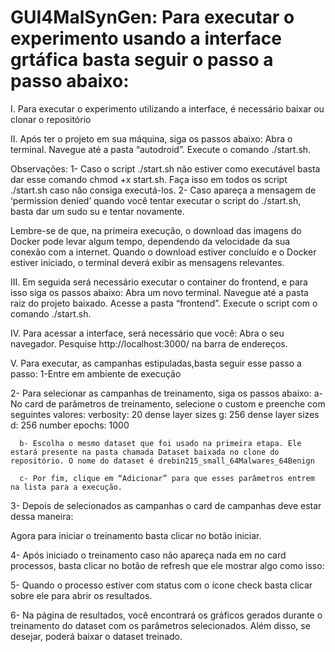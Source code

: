 # GUI4MalSynGen: Para executar o experimento usando a interface grtáfica basta seguir o passo a passo abaixo:

I. Para executar o experimento utilizando a interface, é necessário baixar ou clonar o repositório

II. Após ter o projeto em sua máquina, siga os passos abaixo:
  Abra o terminal.
  Navegue até a pasta “autodroid”.
  Execute o comando ./start.sh.
  
  Observações: 
  1- Caso o script ./start.sh não estiver como executável basta dar esse comando chmod +x start.sh. Faça isso em todos os script ./start.sh caso não consiga executá-los.
  2- Caso apareça a mensagem de ‘permission denied’ quando você tentar  executar o script do ./start.sh, basta dar um sudo su e tentar novamente.
  
  Lembre-se de que, na primeira execução, o download das imagens do Docker pode levar algum tempo, dependendo da velocidade da sua conexão com a internet. Quando o download estiver concluído e o Docker estiver iniciado, o terminal deverá exibir as mensagens relevantes.

III. Em seguida será necessário executar o container do frontend, e para isso siga os passos abaixo:
  Abra um novo terminal.
  Navegue até a pasta raiz do projeto baixado.
  Acesse a pasta “frontend”.
  Execute o script com o comando ./start.sh.

IV. Para acessar a interface, será necessário que você:
  Abra o seu navegador.
  Pesquise http://localhost:3000/ na barra de endereços.

V. Para executar, as campanhas estipuladas,basta seguir esse passo a passo:
  1-Entre em ambiente de execução
	
  2- Para selecionar as campanhas de treinamento, siga os passos abaixo:
      a- No card de parâmetros de treinamento, selecione o custom e preenche com seguintes valores:
      	verbosity: 20
      	dense layer sizes g: 256
      	dense layer sizes d: 256
      	number epochs: 1000
      
      b- Escolha o mesmo dataset que foi usado na primeira etapa. Ele estará presente na pasta chamada Dataset baixada no clone do repositório. O nome do dataset é drebin215_small_64Malwares_64Benign
      
      c- Por fim, clique em “Adicionar” para que esses parâmetros entrem na lista para a execução.
  3- Depois de selecionados as campanhas o card de campanhas deve estar dessa maneira:
  
  Agora para iniciar o treinamento basta clicar no botão iniciar.
  
  4- Após iniciado o treinamento caso não apareça nada em no card processos, basta clicar no botão de refresh que ele mostrar algo como isso:
  
  5- Quando o processo estiver com status com o ícone check basta clicar sobre ele para abrir os resultados.
  
  
  
  6- Na página de resultados, você encontrará os gráficos gerados durante o treinamento do dataset com os parâmetros selecionados. Além disso, se desejar, poderá baixar o dataset treinado.

